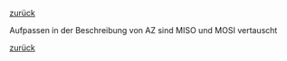 [zurück](Index.md)

Aufpassen in der Beschreibung von AZ sind MISO und MOSI vertauscht

[zurück](Index.md)
